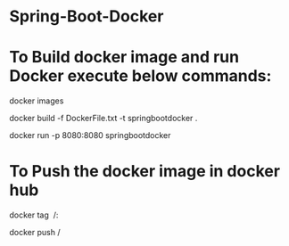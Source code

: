 # Spring-Boot-Docker

# To Build docker image and run Docker execute below commands:

docker images

docker build -f DockerFile.txt -t springbootdocker .


docker run -p 8080:8080 springbootdocker


# To Push the docker image in docker hub

docker tag <Image ID> <dockerhubusername>/<image name>:<docker tag name>

docker push <dockerhubusername>/<image name>      
